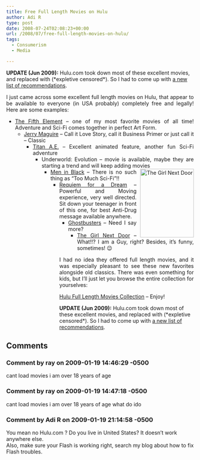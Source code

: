 ```yaml
---
title: Free Full Length Movies on Hulu
author: Adi R
type: post
date: 2008-07-24T02:08:23+00:00
url: /2008/07/free-full-length-movies-on-hulu/
tags:
  - Consumerism
  - Media

---
```

**UPDATE (Jun 2009):** Hulu.com took down most of these excellent movies, and replaced with (\*expletive censored\*). So I had to come up with [a new list of recommendations][1].

<p align="justify">
  I just came across some excellent full length movies on Hulu, that appear to be available to everyone (in USA probably) completely free and legally! Here are some examples:
</p>

  * <div align="justify">
      <a href="http://www.hulu.com/watch/26116/the-fifth-element" target="_blank">The Fifth Element</a> &#8211; one of my most favorite movies of all time! Adventure and Sci-Fi comes together in perfect Art Form.
    </div>
    
      * <div align="justify">
          <a href="http://www.hulu.com/jerry-maguire">Jerry Maguire</a> &#8211; Call it Love Story, call it Business Primer or just call it &#8211; Classic
        </div>
        
          * <div align="justify">
              <a title="http://www.hulu.com/titan-ae" href="http://www.hulu.com/titan-ae">Titan A.E.</a> &#8211; Excellent animated feature, another fun Sci-Fi adventure
            </div>
            
              * <div align="justify">
                  <a href="http://www.hulu.com/watch/25939/underworld-evolution" target="_blank"></a>Underworld: Evolution</a> &#8211; movie is available, maybe they are starting a trend and will keep adding movies<a href="http://www.hulu.com/the-girl-next-door" target="_blank"><img style="border-right: 0px; border-top: 0px; margin: 0px 0px 0px 10px; border-left: 0px; border-bottom: 0px" height="184" alt="The Girl Next Door" src="/uploads/2008/07/The Girl Next Door Web.jpg" width="144" align="right" border="0" /></a>
                </div>
                
                  * <div align="justify">
                      <a href="http://www.hulu.com/men-in-black">Men in Black</a> &#8211; There is no such thing as &#8220;Too Much Sci-Fi&#8221;!!
                    </div>
                    
                      * <div align="justify">
                          <a href="http://www.hulu.com/requiem-for-a-dream">Requiem for a Dream</a> &#8211; Powerful and Moving experience, very well directed. Sit down your teenager in front of this one, for best Anti-Drug message available anywhere.
                        </div>
                        
                          * <div align="justify">
                              <a href="http://www.hulu.com/ghostbusters">Ghostbusters</a> &#8211; Need I say more?
                            </div>
                            
                              * <div align="justify">
                                  <a href="http://www.hulu.com/the-girl-next-door">The Girl Next Door</a> &#8211; What!!? I am a Guy, right? Besides, it&#8217;s funny, sometimes! 😉
                                </div></ul> 
                            
                            <p align="justify">
                              I had no idea they offered full length movies, and it was especially pleasant to see these new favorites alongside old classics. There was even something for kids, but I&#8217;ll just let you browse the entire collection for yourselves:
                            </p>
                            
                            <p align="justify">
                              <a href="http://www.hulu.com/browse/alphabetical/feature_films">Hulu Full Length Movies Collection</a> &#8211; Enjoy!
                            </p>
                            
                            **UPDATE (Jun 2009):** Hulu.com took down most of these excellent movies, and replaced with (\*expletive censored\*). So I had to come up with [a new list of recommendations][1].

 [1]: http://www.adir1.com/2009/06/best-free-movies-on-hulu-2009-edition/

## Comments

### Comment by ray on 2009-01-19 14:46:29 -0500
cant load movies i am over 18 years of age

### Comment by ray on 2009-01-19 14:47:18 -0500
cant load movies i am over 18 years of age what do ido

### Comment by Adi R on 2009-01-19 21:14:58 -0500
You mean no Hulu.com ? Do you live in United States? It doesn&#8217;t work anywhere else.  
Also, make sure your Flash is working right, search my blog about how to fix Flash troubles.